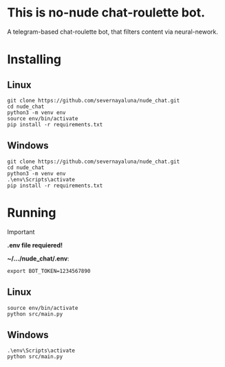 # This is no-nude chat-roulette bot.

A telegram-based chat-roulette bot, that filters content via neural-nework.

# Installing

## Linux

```shell
git clone https://github.com/severnayaluna/nude_chat.git
cd nude_chat
python3 -m venv env
source env/bin/activate
pip install -r requirements.txt
```

## Windows

```shell
git clone https://github.com/severnayaluna/nude_chat.git
cd nude_chat
python3 -m venv env
.\env\Scripts\activate
pip install -r requirements.txt
```

# Running

> [!IMPORTANT]
> **.env file requiered!**
> 
> **~/.../nude_chat/.env**:
> ```
> export BOT_TOKEN=1234567890
> ```

## Linux

```shell
source env/bin/activate
python src/main.py
```

## Windows

```shell
.\env\Scripts\activate
python src/main.py
```